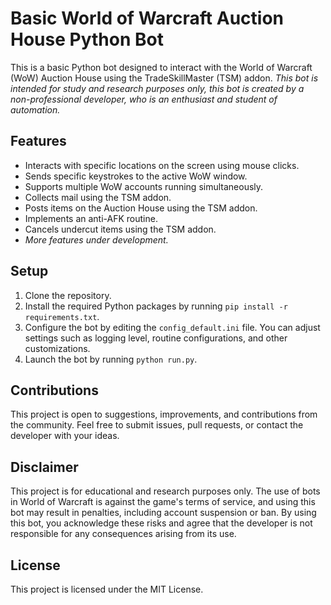 # Basic World of Warcraft Auction House Python Bot

This is a basic Python bot designed to interact with the World of Warcraft (WoW) Auction House using the TradeSkillMaster (TSM) addon. 
*This bot is intended for study and research purposes only, this bot is created by a non-professional developer, who is an enthusiast and student of automation.*

## Features

- Interacts with specific locations on the screen using mouse clicks.
- Sends specific keystrokes to the active WoW window.
- Supports multiple WoW accounts running simultaneously.
- Collects mail using the TSM addon.
- Posts items on the Auction House using the TSM addon.
- Implements an anti-AFK routine.
- Cancels undercut items using the TSM addon.
- *More features under development.*

## Setup

1. Clone the repository.
2. Install the required Python packages by running `pip install -r requirements.txt`.
3. Configure the bot by editing the `config_default.ini` file. You can adjust settings such as logging level, routine configurations, and other customizations.
4. Launch the bot by running `python run.py`.

## Contributions

This project is open to suggestions, improvements, and contributions from the community. Feel free to submit issues, pull requests, or contact the developer with your ideas.

## Disclaimer

This project is for educational and research purposes only. The use of bots in World of Warcraft is against the game's terms of service, and using this bot may result in penalties, including account suspension or ban. By using this bot, you acknowledge these risks and agree that the developer is not responsible for any consequences arising from its use.

## License

This project is licensed under the MIT License.
